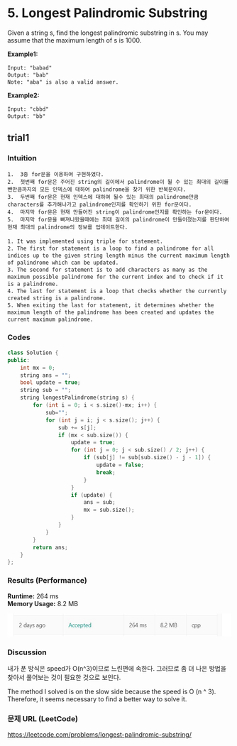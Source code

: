 # 5. Longest Palindromic Substring
Given a string s, find the longest palindromic substring in s. You may assume that the maximum length of s is 1000.

**Example1:**   
```
Input: "babad"
Output: "bab"
Note: "aba" is also a valid answer. 
```

**Example2:**   
```
Input: "cbbd"
Output: "bb"
```

## trial1
### Intuition
```
1.  3중 for문을 이용하여 구현하였다.
2.  첫번째 for문은 주어진 string의 길이에서 palindrome이 될 수 있는 최대의 길이를 뺀만큼까지의 모든 인덱스에 대하여 palindrome을 찾기 위한 반복문이다.
3.  두번째 for문은 현재 인덱스에 대하여 될수 있는 최대의 palindrome만큼 characters를 추가해나가고 palindrome인지를 확인하기 위한 for문이다.
4.  마지막 for문은 현재 만들어진 string이 palindrome인지를 확인하는 for문이다.
5.  마지막 for문을 빠져나왔을때에는 최대 길이의 palindrome이 만들어졌는지를 판단하여 현재 최대의 palindrome의 정보를 업데이트한다.

1. It was implemented using triple for statement.
2. The first for statement is a loop to find a palindrome for all indices up to the given string length minus the current maximum length of palindrome which can be updated.
3. The second for statement is to add characters as many as the maximum possible palindrome for the current index and to check if it is a palindrome.
4. The last for statement is a loop that checks whether the currently created string is a palindrome.
5. When exiting the last for statement, it determines whether the maximum length of the palindrome has been created and updates the current maximum palindrome.
```
### Codes  
```cpp
class Solution {
public:
	int mx = 0;
	string ans = "";
	bool update = true;
	string sub = "";
	string longestPalindrome(string s) {
		for (int i = 0; i < s.size()-mx; i++) {
			sub="";
			for (int j = i; j < s.size(); j++) {
				sub += s[j];
				if (mx < sub.size()) {
					update = true;
					for (int j = 0; j < sub.size() / 2; j++) {
						if (sub[j] != sub[sub.size() - j - 1]) {
							update = false;
							break;
						}
					}
					if (update) {
						ans = sub;
						mx = sub.size();
					}
				}
			}
		}
		return ans;
	}
};
```

### Results (Performance)  
**Runtime:** 264 ms   
**Memory Usage:** 8.2 MB   

<p align="center"> 
<img src="./capture.JPG">
</p>

### Discussion
내가 푼 방식은 speed가 O(n^3)이므로 느린편에 속한다. 그러므로 좀 더 나은 방법을 찾아서 풀어보는 것이 필요한 것으로 보인다.

The method I solved is on the slow side because the speed is O (n ^ 3). Therefore, it seems necessary to find a better way to solve it.

### 문제 URL (LeetCode)  
https://leetcode.com/problems/longest-palindromic-substring/
